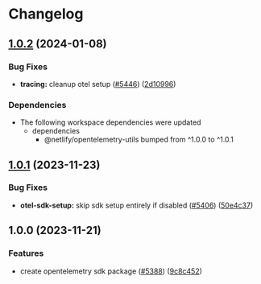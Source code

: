 # Changelog

## [1.0.2](https://github.com/netlify/build/compare/opentelemetry-sdk-setup-v1.0.1...opentelemetry-sdk-setup-v1.0.2) (2024-01-08)


### Bug Fixes

* **tracing:** cleanup otel setup ([#5446](https://github.com/netlify/build/issues/5446)) ([2d10996](https://github.com/netlify/build/commit/2d10996ee91e7640be0e4b53105ae30cb42752fe))


### Dependencies

* The following workspace dependencies were updated
  * dependencies
    * @netlify/opentelemetry-utils bumped from ^1.0.0 to ^1.0.1

## [1.0.1](https://github.com/netlify/build/compare/opentelemetry-sdk-setup-v1.0.0...opentelemetry-sdk-setup-v1.0.1) (2023-11-23)


### Bug Fixes

* **otel-sdk-setup:** skip sdk setup entirely if disabled ([#5406](https://github.com/netlify/build/issues/5406)) ([50e4c37](https://github.com/netlify/build/commit/50e4c37b1c1720829d3fe87278d06534e08d6269))

## 1.0.0 (2023-11-21)


### Features

* create opentelemetry sdk package ([#5388](https://github.com/netlify/build/issues/5388)) ([9c8c452](https://github.com/netlify/build/commit/9c8c452edb6d062ac7f03eaa64e9a23e0791ad7c))

